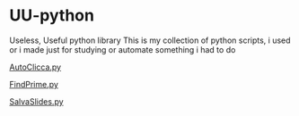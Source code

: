 # UU-python
Useless, Useful  python library
This is my collection of python scripts, i used or i made just for studying or automate something i had to do

[AutoClicca.py](./AutoClicca.py)

[FindPrime.py](/FindPrime.py)

[SalvaSlides.py](/SalvaSlides.py)